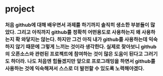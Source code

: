 # project
### 처음 github에 대해 배우면서 과제를 하기까지 솔직히 생소한 부분들이 많았다. 그리고 아직까지 github를 정확히 어떤용도로 사용하는지 왜 사용하는지 확 와닿지는 않는다. 하지만 그건 아직 내가 github를 사용하는데 익숙하지 않기 때문에 그렇게 느끼는 것이라 생각한다. 실제로 찾아보니 github의 오픈소스와 관련된 프로젝트에 참여하는 것이 많은 도움이 된다고 그러기도 하더라. 나도 처음엔 힘들겠지만 앞으로 프로그래밍을 하면서 github를 사용하는 것에 익숙해져서 스스로 더 발전할 수 있도록 노력해야겠다.
